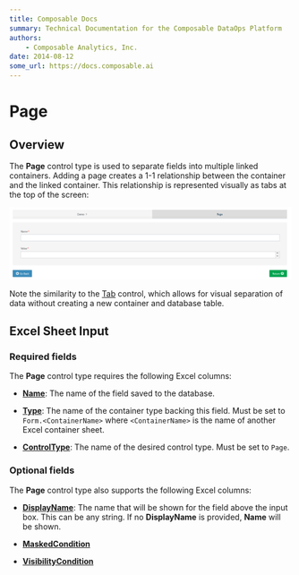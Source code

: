 ```yaml
---
title: Composable Docs
summary: Technical Documentation for the Composable DataOps Platform
authors:
    - Composable Analytics, Inc.
date: 2014-08-12
some_url: https://docs.composable.ai
---
```


# Page

## Overview

The **Page** control type is used to separate fields into multiple linked containers. Adding a page creates a 1-1 relationship between the container and the linked container. This relationship is represented visually as tabs at the top of the screen:

![Page](../img/Page.png)

Note the similarity to the [Tab](Tab.md) control, which allows for visual separation of data without creating a new container and database table.

## Excel Sheet Input

### Required fields

The **Page** control type requires the following Excel columns:

- [**Name**](../06.Setting-Details/Name.md): The name of the field saved to the database.

- [**Type**](../06.Setting-Details/Type.md): The name of the container type backing this field. Must be set to `Form.<ContainerName>` where `<ContainerName>` is the name of another Excel container sheet.

- [**ControlType**](../06.Setting-Details/ControlType.md): The name of the desired control type. Must be set to `Page`.

### Optional fields

The **Page** control type also supports the following Excel columns:

- [**DisplayName**](../06.Setting-Details/DisplayName.md): The name that will be shown for the field above the input box. This can be any string. If no **DisplayName** is provided, **Name** will be shown.

- [**MaskedCondition**](../06.Setting-Details/MaskedCondition.md)

- [**VisibilityCondition**](../06.Setting-Details/VisibilityCondition.md)